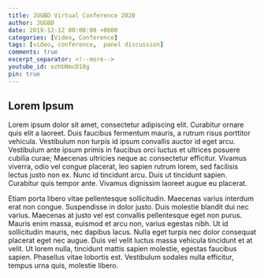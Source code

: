 ```yaml
---
title: JUGBD Virtual Conference 2020
author: JUGBD
date: 2019-12-12 00:00:00 +0600
categories: [Video, Conference]
tags: [video, conference,  panel discussion]
comments: true
excerpt_separator: <!--more-->
youtube_id: ozhbNmcD18g
pin: true
---
```

## Lorem Ipsum

Lorem ipsum dolor sit amet, consectetur adipiscing elit. Curabitur ornare quis elit a laoreet. Duis faucibus fermentum mauris, a rutrum risus porttitor vehicula. Vestibulum non turpis id ipsum convallis auctor id eget arcu. Vestibulum ante ipsum primis in faucibus orci luctus et ultrices posuere cubilia curae; Maecenas ultricies neque ac consectetur efficitur. Vivamus viverra, odio vel congue placerat, leo sapien rutrum lorem, sed facilisis lectus justo non ex. Nunc id tincidunt arcu. Duis ut tincidunt sapien. Curabitur quis tempor ante. Vivamus dignissim laoreet augue eu placerat.

<!--more-->

Etiam porta libero vitae pellentesque sollicitudin. Maecenas varius interdum erat non congue. Suspendisse in dolor justo. Duis molestie blandit dui nec varius. Maecenas at justo vel est convallis pellentesque eget non purus. Mauris enim massa, euismod et arcu non, varius egestas nibh. Ut id sollicitudin mauris, nec dapibus lacus. Nulla eget turpis nec dolor consequat placerat eget nec augue. Duis vel velit luctus massa vehicula tincidunt et at velit. Ut lorem nulla, tincidunt mattis sapien molestie, egestas faucibus sapien. Phasellus vitae lobortis est. Vestibulum sodales nulla efficitur, tempus urna quis, molestie libero.